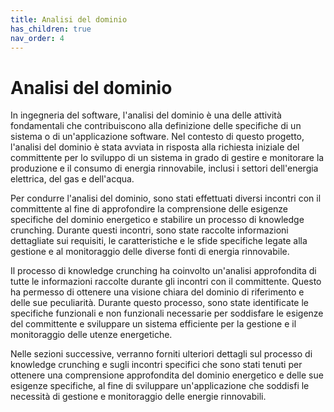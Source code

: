 ```yaml
---
title: Analisi del dominio
has_children: true
nav_order: 4
---
```


# Analisi del dominio
In ingegneria del software, l'analisi del dominio è una delle attività fondamentali che contribuiscono alla definizione delle specifiche di un sistema o di un'applicazione software. Nel contesto di questo progetto, l'analisi del dominio è stata avviata in risposta alla richiesta iniziale del committente per lo sviluppo di un sistema in grado di gestire e monitorare la produzione e il consumo di energia rinnovabile, inclusi i settori dell'energia elettrica, del gas e dell'acqua.

Per condurre l'analisi del dominio, sono stati effettuati diversi incontri con il committente al fine di approfondire la comprensione delle esigenze specifiche del dominio energetico e stabilire un processo di knowledge crunching. Durante questi incontri, sono state raccolte informazioni dettagliate sui requisiti, le caratteristiche e le sfide specifiche legate alla gestione e al monitoraggio delle diverse fonti di energia rinnovabile.

Il processo di knowledge crunching ha coinvolto un'analisi approfondita di tutte le informazioni raccolte durante gli incontri con il committente. Questo ha permesso di ottenere una visione chiara del dominio di riferimento e delle sue peculiarità. Durante questo processo, sono state identificate le specifiche funzionali e non funzionali necessarie per soddisfare le esigenze del committente e sviluppare un sistema efficiente per la gestione e il monitoraggio delle utenze energetiche.

Nelle sezioni successive, verranno forniti ulteriori dettagli sul processo di knowledge crunching e sugli incontri specifici che sono stati tenuti per ottenere una comprensione approfondita del dominio energetico e delle sue esigenze specifiche, al fine di sviluppare un'applicazione che soddisfi le necessità di gestione e monitoraggio delle energie rinnovabili.